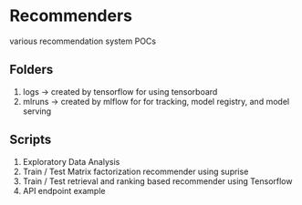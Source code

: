 # Recommenders
various recommendation system POCs

## Folders

1. logs -> created by tensorflow for using tensorboard
2. mlruns -> created by mlflow for for tracking, model registry, and model serving

## Scripts

1. Exploratory Data Analysis
2. Train / Test Matrix factorization recommender using suprise
3. Train / Test retrieval and ranking based recommender using Tensorflow 
4. API endpoint example

